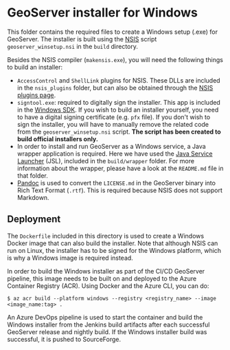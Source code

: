 # GeoServer installer for Windows

This folder contains the required files to create a Windows setup (.exe) for GeoServer.
The installer is built using the [NSIS](https://nsis.sourceforge.io/) script `geoserver_winsetup.nsi` in the `build` directory.

Besides the NSIS compiler (`makensis.exe`), you will need the following things to build an installer:
- `AccessControl` and `ShellLink` plugins for NSIS. These DLLs are included in the `nsis_plugins` folder, but can also be obtained through the [NSIS plugins page](https://nsis.sourceforge.io/Category:Plugins).
- `signtool.exe`: required to digitally sign the installer. This app is included in the [Windows SDK](https://developer.microsoft.com/en-US/windows/downloads/windows-sdk/). If you wish to build an installer yourself, you need to have a digital signing certificate (e.g. `pfx` file). If you don't wish to sign the installer, you will have to manually remove the related code from the `geoserver_winsetup.nsi` script. **The script has been created to build official installers only.**
- In order to install and run GeoServer as a Windows service, a Java wrapper application is required. Here we have used the [Java Service Launcher](https://roeschter.de/) (JSL), included in the `build/wrapper` folder. For more information about the wrapper, please have a look at the `README.md` file in that folder.
- [Pandoc](https://pandoc.org/) is used to convert the `LICENSE.md` in the GeoServer binary into Rich Text Format (`.rtf`). This is required because NSIS does not support Markdown.


## Deployment

The `Dockerfile` included in this directory is used to create a Windows Docker image that can also build the installer. Note that although NSIS can run on Linux, the installer has to be signed for the Windows platform, which is why a Windows image is required instead.

In order to build the Windows installer as part of the CI/CD GeoServer pipeline, this image needs to be built on and deployed to the Azure Container Registry (ACR).
Using Docker and the Azure CLI, you can do:

```
$ az acr build --platform windows --registry <registry_name> --image <image_name:tag> .
```

An Azure DevOps pipeline is used to start the container and build the Windows installer from the Jenkins build artifacts after each successful GeoServer release and nightly build. If the Windows installer build was successful, it is pushed to SourceForge.
